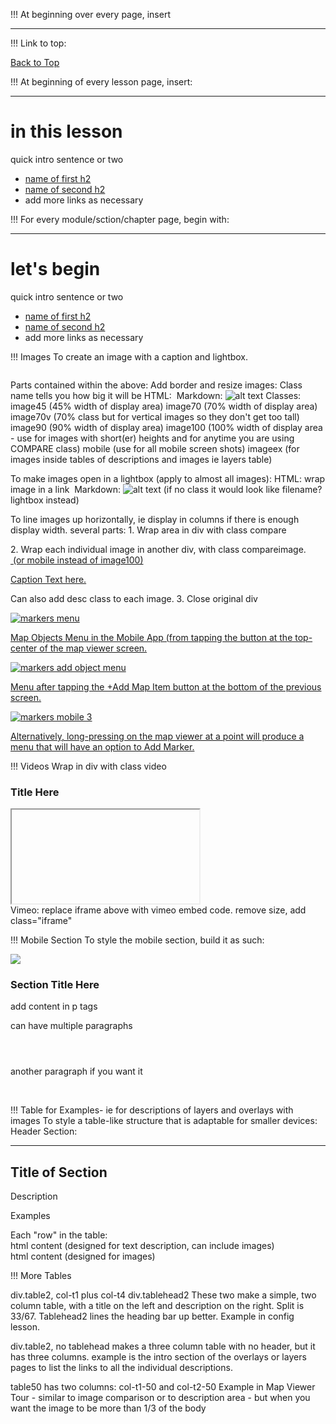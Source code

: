 <!-- This document describes how to format pages for proper styling. -->

!!! At beginning over every page, insert
	<a name="top"></a>
	<hr class="hrfade">

!!! Link to top:
	<p class="top"><a href="#top">Back to Top</a></p>

!!! At beginning of every lesson page, insert:
	<a name="top"></a>
	<!-- To add a link back to the top use <p class="top"><a href="#top">Back to Top</a></p> -->
	<hr class="hrfade">
	<div class="inthislesson">
		<div class="innerborder">
		<h1>in this lesson</h1>
		<!-- keep above title all lower case -->
		<p>quick intro sentence or two</p>
		<ul>
			<li><a href="#anchorname"> name of first h2</a></li>
			<li><a href="#anchorname2"> name of second h2</a></li>
			<!-- at the anchor point later in page, add <a name="anchorname"></a> -->
			<li>add more links as necessary</li>
		</ul>
		</div>
	</div>

!!! For every module/sction/chapter page, begin with:
	<a name="top"></a>
	<hr class="hrfade">
	<div class="inthislesson">
		<div class="innerborder">
		<h1>let's begin</h1>
		<!-- keep above title all lower case -->
		<p>quick intro sentence or two</p>
		<ul>
			<li><a href="#anchorname"> name of first h2</a></li>
			<li><a href="#anchorname2"> name of second h2</a></li>
			<!-- at the anchor point later in page, add <a name="anchorname"></a> -->
			<li>add more links as necessary</li>
		</ul>
		</div>
	</div>


!!! Images
	To create an image with a caption and lightbox.
<!-- For the caption to work, you have to have the whole image inside a div. If you already have a div for another purpose (ie compareimage) then that will do fine. Free standing images just need a plain div with no class. -->
<div>
	<a rel="lightbox" href="">
		<img src="" alt="" class="">
		<div class="desc">
			<p class="caption">
			</p>
		</div>
	</a>
</div>

Parts contained within the above:
	Add border and resize images:
		Class name tells you how big it will be
		HTML: <img src="same file reference" alt="" class="fill in class name here">
		Markdown: ![alt text](filename?class=whatever&class=secondwhatever)
		<!-- which class you choose usually depends on relative height of image. if the image is relatively tall, use a smaller class. if image is landscape orientation, use 90 or 100. Use 45 for images that are still clear when small and are secondary importance. -->
		Classes:	image45 (45% width of display area)
					image70 (70% width of display area)
					image70v (70% class but for vertical images so they don't get too tall)
					image90 (90% width of display area)
					image100 (100% width of display area - use for images with short(er) heights and for anytime you are using COMPARE class)
					mobile (use for all mobile screen shots)
					imageex (for images inside tables of descriptions and images ie layers table)

To make images open in a lightbox (apply to almost all images):
		HTML: wrap image in a link 
<a rel="lightbox" href="file reference"><img src="same file reference" alt="" class=""></a>
		Markdown: ![alt text](filename?class=imageXX&lightbox)
		(if no class it would look like filename?lightbox instead)


To line images up horizontally, ie display in columns if there is enough display width. several parts:
		1. Wrap area in div with class compare
			<div class="compare">
		2. Wrap each individual image in another div, with class compareimage.
			<div class="compareimage">
				<a rel="lightbox" href="file reference">
					<img src="same file reference" alt="" class="compareimage,image100"> (or mobile instead of image100)
					<div class="desc">
						<p class="caption">Caption Text here.</p>
					</div>
				</a>
			</div>
				Can also add desc class to each image.
		3. Close original div
			</div>



<!-- Full example of a compare image section using mobile images. This will allow images to display next to each other if there is enough space, they will all open in lightbox, and they have captions. This would go inside of a  mobile callout section-->
<p class="pcollase">
	<!-- if you have a paragraph right above the images, add the pcollapse class to the paragraph to reduce the space below it.  -->
<div class="compare">
  <div class="compareimage">
    <a rel="lightbox" href="/user/pages/all_users/04. objects/01. markers/objects_markers_mobile_01.png">
      <img src="/user/pages/all_users/04. objects/01. markers/objects_markers_mobile_01.png" alt="markers menu" class="mobile">
      <div class="desc"><p class="caption">Map Objects Menu in the Mobile App (from tapping the button at the top-center of the map viewer screen.</p></div>
    </a>
  </div>
  <div class="compareimage">
    <a rel="lightbox" href="/user/pages/all_users/04. objects/01. markers/objects_markers_mobile_02.png">
      <img src="/user/pages/all_users/04. objects/01. markers/objects_markers_mobile_02.png" alt="markers add object menu"  class="mobile">
      <div class="desc"><p class="caption">Menu after tapping the +Add Map Item button at the bottom of the previous screen.</p></div>
    </a>
  </div>
  <div class="compareimage">
    <a rel="lightbox" href="/user/pages/all_users/04. objects/01. markers/objects_markers_mobile_03.png">
      <img src="/user/pages/all_users/04. objects/01. markers/objects_markers_mobile_03.png" alt="markers mobile 3"  class="mobile">
      <div class="desc"><p class="caption">Alternatively, long-pressing on the map viewer at a point will produce a menu that will have an option to Add Marker.</p></div>
    </a>
  </div>
</div>
<!-- end example -->

!!! Videos
	Wrap in div with class video
	<!-- just add source link -->
		<div class="video">
			<h3>Title Here</h3>
			<div class="iframe">
				<iframe class="iframe" src="" allow="accelerometer; autoplay; clipboard-write; encrypted-media; gyroscope; picture-in-picture" allowfullscreen>
				</iframe>
			</div>
		</div>
Vimeo: replace iframe above with vimeo embed code. remove size, add class="iframe"

!!! Mobile Section
	To style the mobile section, build it as such:
	<div class="mobile">
		<div class="mobilecalloutimg">
        	<img src="/user/pages/all_users/MOBILE_header.png">
		</div>
		<h3>Section Title Here</h3>
		<p> add content in p tags</p>
		<p>can have multiple paragraphs</p>
	<!-- if you have screen shots to add use this (example is for 3 images, thus uses class="compareimage3" instead of class="compareimage" as you would for 2 images) --> 
		<div class="compare">
	      <div class="compareimage3"><a rel="lightbox" href=""><img src="relative link" alt="" class="mobile"><div class="desc"><p class="caption"></p></div></a></div>
	      <div class="compareimage3"><a rel="lightbox" href=""><img src="next relative link" alt="" class="mobile"><div class="desc"><p class="caption"></p></div></a></div>
	      <div class="compareimage3"><a rel="lightbox" href=""><img src=" nextrelative link" alt="" class="mobile"><div class="desc"><p class="caption"></p></div></a></div>
	<!-- end of image section -->
		</div> 
		<p>another paragraph if you want it</p>  
	</div>
<!-- end of mobile section -->

!!! Table for Examples- ie for descriptions of layers and overlays with images
	To style a table-like structure that is adaptable for smaller devices:
	Header Section:
		<hr class="hrfade">
		<!-- internal link target here -->
		    <h2>Title of Section</h2>
		<div class="tablehead">
			<div class="thl">
				<p>Description</p>
			</div>
			<div class="thr">
				<p>Examples</p>
			</div>
		</div>
	Each "row" in the table:
	<div class="descriptionarea">
		<div class="col-1">
			html content (designed for text description, can include images)
		</div>
		<div class="col-2">
			html content (designed for images)
		</div>
	</div>



!!! More Tables

div.table2, col-t1 plus col-t4
div.tablehead2
These two make a simple, two column table, with a title on the left and description on the right. Split is 33/67. Tablehead2 lines the heading bar up better. Example in config lesson.

div.table2, no tablehead
makes a three column table with no header, but it has three columns. example is the intro section of the overlays or layers pages to list the links to all the individual descriptions. 


table50 has two columns: col-t1-50 and col-t2-50 Example in Map Viewer Tour - similar to image comparison or to description area - but when you want the image to be more than 1/3 of the body

